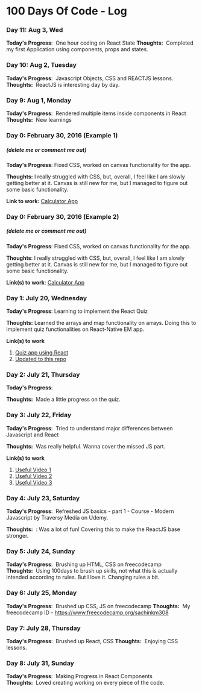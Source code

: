 # 100 Days Of Code - Log

### Day 11: Aug 3, Wed


**Today's Progress**:  One hour coding on React State
**Thoughts:**  Completed my first Application using components, props and states.


### Day 10: Aug 2, Tuesday

**Today's Progress**:  Javascript Objects, CSS and REACTJS lessons.
**Thoughts:**  ReactJS is interesting day by day.

### Day 9: Aug 1, Monday

**Today's Progress**:  Rendered multiple items inside components in React
**Thoughts:**  New learnings

### Day 0: February 30, 2016 (Example 1)
##### (delete me or comment me out)

**Today's Progress**: Fixed CSS, worked on canvas functionality for the app.

**Thoughts:** I really struggled with CSS, but, overall, I feel like I am slowly getting better at it. Canvas is still new for me, but I managed to figure out some basic functionality.

**Link to work:** [Calculator App](http://www.example.com)

### Day 0: February 30, 2016 (Example 2)
##### (delete me or comment me out)

**Today's Progress**: Fixed CSS, worked on canvas functionality for the app.

**Thoughts**: I really struggled with CSS, but, overall, I feel like I am slowly getting better at it. Canvas is still new for me, but I managed to figure out some basic functionality.

**Link(s) to work**: [Calculator App](http://www.example.com)


### Day 1: July 20, Wednesday

**Today's Progress**: Learning to implement the React Quiz

**Thoughts:**  Learned the arrays and map functionality on arrays. Doing this to implement quiz functionalities on React-Native EM app.

**Link(s) to work**
1. [Quiz app using React](https://www.freecodecamp.org/news/how-to-build-a-quiz-app-using-react/)
2. [Updated to this repo](https://github.com/sachinkmohan/quiz-app-react2)

### Day 2: July 21, Thursday

**Today's Progress**:  

**Thoughts:**  Made a little progress on the quiz. 

### Day 3: July 22, Friday

**Today's Progress**:  Tried to understand major differences between Javascript and React

**Thoughts:**  Was really helpful. Wanna cover the missed JS part.

**Link(s) to work**
1. [Useful Video 1](https://www.youtube.com/watch?v=m55PTVUrlnA&t=397s)
2. [Useful Video 2](https://www.youtube.com/watch?v=Gwup7MV_fXs)
3. [Useful Video 3](https://www.youtube.com/watch?v=w8NCk4qMAAs)

### Day 4: July 23, Saturday

**Today's Progress**:  Refreshed JS basics - part 1 - Course - Modern Javascript by Traversy Media on Udemy. 

**Thoughts:**  : Was a lot of fun! Covering this to make the ReactJS base stronger.

### Day 5: July 24, Sunday

**Today's Progress**:  Brushing up HTML, CSS on freecodecamp
**Thoughts:**  Using 100days to brush up skills, not what this is actually intended according to rules. But I love it. Changing rules a bit.

### Day 6: July 25, Monday

**Today's Progress**:  Brushed up CSS, JS on freecodecamp
**Thoughts:**  My freecodecamp ID - https://www.freecodecamp.org/sachinkm308

### Day 7: July 28, Thursday

**Today's Progress**:  Brushed up React, CSS
**Thoughts:**  Enjoying CSS lessons.

### Day 8: July 31, Sunday

**Today's Progress**:  Making Progress in React Components
**Thoughts:**  Loved creating working on every piece of the code.

